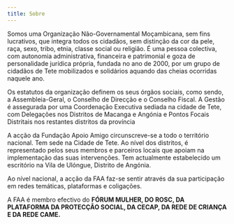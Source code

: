 ```yaml
---
title: Sobre
---
```

Somos uma Organização Não-Governamental Moçambicana, sem fins lucrativos, que integra todos os cidadãos, sem distinção da cor da pele, raça, sexo, tribo, etnia, classe social ou religião. É uma pessoa colectiva, com autonomia administrativa, financeira e patrimonial e goza de personalidade jurídica própria, fundada no ano de 2000, por um grupo de cidadãos de Tete mobilizados e solidários aquando das cheias ocorridas naquele ano.

Os estatutos da organização definem os seus órgãos sociais, como sendo, a Assembleia-Geral, o Conselho de Direcção e o Conselho Fiscal. A Gestão é assegurada por uma Coordenação Executiva sediada na cidade de Tete, com Delegações nos Distritos de Macanga e Angónia e Pontos Focais Distritais  nos restantes distritos da província

A acção da Fundação Apoio Amigo circunscreve-se a todo o território nacional.
Tem sede na Cidade de Tete. Ao nível dos distritos, é representado pelos seus membros e parceiros locais que apoiam na implementação das suas intervenções.
Tem actualmente estabelecido um escritório na Vila de Ulóngue, Distrito de Angónia. 

Ao nível nacional, a acção da FAA faz-se sentir através da sua participação em redes temáticas, plataformas e coligações. 

A FAA é membro efectivo do **FÓRUM MULHER, DO ROSC, DA PLATAFORMA DA PROTECÇÃO SOCIAL, DA CECAP, DA REDE DE CRIANÇA E DA REDE CAME.**
